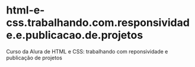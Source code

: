 # html-e-css.trabalhando.com.responsividade.e.publicacao.de.projetos
 Curso da Alura de HTML e CSS: trabalhando com reponsividade e publicação de projetos
